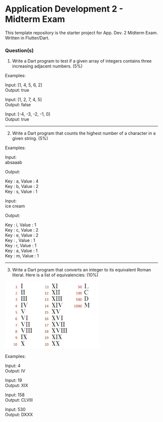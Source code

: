 # Application Development 2 - Midterm Exam

This template repository is the starter project for App. Dev. 2 Midterm Exam. Written in Flutter/Dart.

### Question(s)

1. Write a Dart program to test if a given array of integers contains three increasing adjacent numbers. (5%)

Examples:

Input: [1, 4, 5, 6, 2]  
Output: true

Input: [1, 2, 7, 4, 5]  
Output: false

Input: [-4, -3, -2, -1, 0]  
Output: true

---

2. Write a Dart program that counts the highest number of a character in a given string. (5%)

Examples:

Input:  
absaaab

Output:

Key : a, Value : 4  
Key : b, Value : 2  
Key : s, Value : 1

Input:  
ice cream

Output:

Key : i, Value : 1  
Key : c, Value : 2  
Key : e, Value : 2  
Key : , Value : 1  
Key : r, Value : 1  
Key : a, Value : 1  
Key : m, Value : 1

---

3. Write a Dart program that converts an integer to its equivalent Roman literal. Here is a list of equivalencies: (10%)

![](Q3.png)

Examples:

Input: 4  
Output: IV

Input: 19  
Output: XIX

Input: 158  
Output: CLVIII

Input: 530  
Output: DXXX
